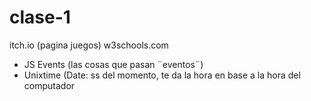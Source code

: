 # clase-1

itch.io (pagina juegos)
w3schools.com
- JS Events (las cosas que pasan ¨eventos¨)
- Unixtime (Date: ss del momento, te da la hora en base a la hora del computador
